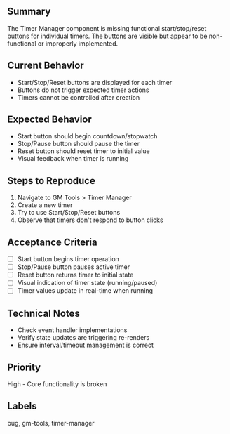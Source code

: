 ## Summary
The Timer Manager component is missing functional start/stop/reset buttons for individual timers. The buttons are visible but appear to be non-functional or improperly implemented.

## Current Behavior
- Start/Stop/Reset buttons are displayed for each timer
- Buttons do not trigger expected timer actions
- Timers cannot be controlled after creation

## Expected Behavior
- Start button should begin countdown/stopwatch
- Stop/Pause button should pause the timer
- Reset button should reset timer to initial value
- Visual feedback when timer is running

## Steps to Reproduce
1. Navigate to GM Tools > Timer Manager
2. Create a new timer
3. Try to use Start/Stop/Reset buttons
4. Observe that timers don't respond to button clicks

## Acceptance Criteria
- [ ] Start button begins timer operation
- [ ] Stop/Pause button pauses active timer
- [ ] Reset button returns timer to initial state
- [ ] Visual indication of timer state (running/paused)
- [ ] Timer values update in real-time when running

## Technical Notes
- Check event handler implementations
- Verify state updates are triggering re-renders
- Ensure interval/timeout management is correct

## Priority
High - Core functionality is broken

## Labels
bug, gm-tools, timer-manager